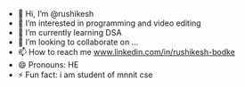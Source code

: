- 👋 Hi, I’m @rushikesh
- 👀 I’m interested in programming and video editing
- 🌱 I’m currently learning DSA 
- 💞️ I’m looking to collaborate on ...
- 📫 How to reach me www.linkedin.com/in/rushikesh-bodke
- 😄 Pronouns: HE
- ⚡ Fun fact: i am student of mnnit cse

<!---
rushikesh254/rushikesh254 is a ✨ special ✨ repository because its `README.md` (this file) appears on your GitHub profile.
You can click the Preview link to take a look at your changes.
--->
